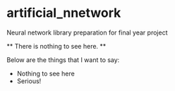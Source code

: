 # artificial_nnetwork
Neural network library preparation for final year project

** There is nothing to see here. **

Below are the things that I want to say:
- Nothing to see here
- Serious!
